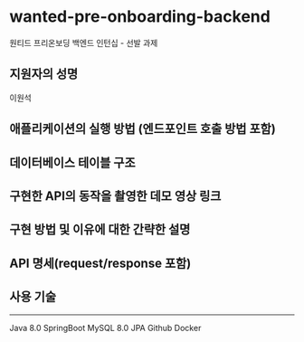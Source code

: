 # wanted-pre-onboarding-backend
원티드 프리온보딩 백엔드 인턴십 - 선발 과제

## 지원자의 성명
이원석

## 애플리케이션의 실행 방법 (엔드포인트 호출 방법 포함)
## 데이터베이스 테이블 구조
## 구현한 API의 동작을 촬영한 데모 영상 링크
## 구현 방법 및 이유에 대한 간략한 설명
## API 명세(request/response 포함)

## 사용 기술
---
Java 8.0
SpringBoot
MySQL 8.0
JPA
Github
Docker
